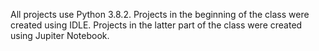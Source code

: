 All projects use Python 3.8.2. Projects in the beginning of the class were created using IDLE. Projects in the latter part of the class were created using Jupiter Notebook.